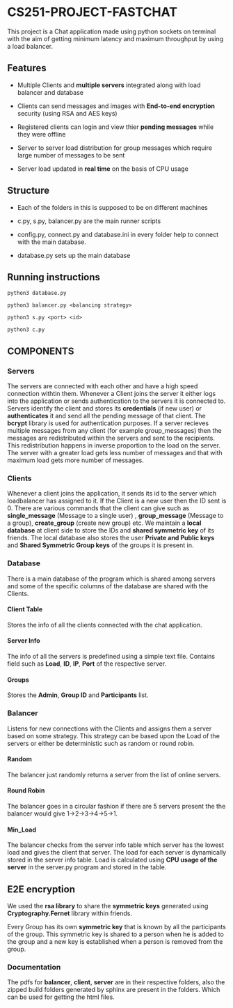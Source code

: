 # CS251-PROJECT-FASTCHAT
This project is a Chat application made using python sockets on terminal with the aim of getting minimum latency and maximum throughput by using a load balancer.

## Features

- Multiple Clients and **multiple servers** integrated along with load balancer and database

- Clients can send messages and images with **End-to-end encryption** security (using RSA and AES keys)

- Registered clients can login and view thier **pending messages** while they were offline

- Server to server load distribution for group messages which require large number of messages to be sent

- Server load updated in **real time** on the basis of CPU usage

## Structure

- Each of the folders in this is supposed to be on different machines

- c.py, s.py, balancer.py are the main runner scripts 

- config.py, connect.py and database.ini in every folder help to connect with the main database.

- database.py sets up the main database 


## Running instructions
`python3 database.py`

`python3 balancer.py <balancing strategy>`

`python3 s.py <port> <id>`

`python3 c.py`




## COMPONENTS
### Servers
The servers are connected with each other and have a high speed connection withtin them. Whenever a Client joins the server it either logs into 
the application or sends authentication to the servers it is connected to. Servers identify the client and stores its **credentials** (if new user) 
or **authenticates** it and send all the pending message of that client. The **bcrypt** library is used for authentication purposes.
If a server recieves multiple messages from any client (for example group_messages) then the messages are redistributed 
within the servers and sent to the recipients. This redistribution happens in inverse proportion to the load on the server. The server with a greater load gets less number of messages and that with maximum load gets more number of messages.

### Clients
Whenever a client joins the application, it sends its id to the server which loadbalancer has assigned to it. If the Client is a new user then the ID
sent is 0. There are various commands that the client can give such as **single_message** (Message to a single user) , **group_message** 
(Message to a group), **create_group** (create new group) etc.
We maintain a **local database** at client side to store the IDs and **shared symmetric key** of its friends. The local database also stores the user **Private and Public keys** and **Shared Symmetric Group keys** of the groups it is present in.


### Database
There is a main database of the program which is shared among servers and some of the specific columns of the database are shared with the Clients.
#### Client Table 
  Stores the info of all the clients connected with the chat application.
#### Server Info
  The info of all the servers is predefined using a simple text file.
  Contains field such as **Load**, **ID**, **IP**, **Port** of the respective server.
#### Groups
  Stores the **Admin**, **Group ID** and **Participants** list.
  
### Balancer
  Listens for new connections with the Clients and assigns them a server based on some strategy.
  This strategy can be based upon the Load of the servers or either be deterministic such as random or round robin.
#### Random
  The balancer just randomly returns a server from the list of online servers.
#### Round Robin
  The balancer goes in a circular fashion if there are 5 servers present the the balancer would give 1->2->3->4->5->1.
#### Min_Load
  The balancer checks from the server info table which server has the lowest load and gives the client that server. The load for each server is dynamically stored in the server info table. Load is calculated using **CPU usage of the server** in the server.py program and stored in the table.

## E2E encryption
We used the **rsa library** to share the **symmetric keys** generated using **Cryptography.Fernet** library within friends. 

Every Group has its own **symmetric key** that is known by all the participants of the group. This symmetric key is shared to a person when he is added to the group and a new key is established when a person is removed from the group.

### Documentation
The pdfs for **balancer**, **client**, **server** are in their respective folders, also the zipped build folders generated by sphinx are present in the folders. Which can be used for getting the html files.
